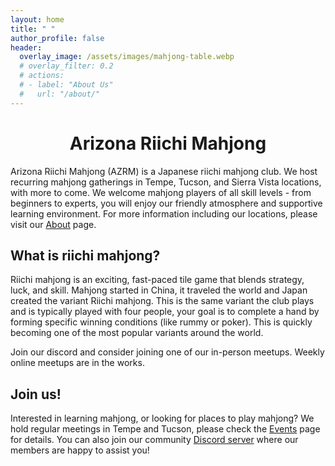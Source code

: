 ```yaml
---
layout: home
title: " "
author_profile: false
header:
  overlay_image: /assets/images/mahjong-table.webp
  # overlay_filter: 0.2
  # actions:
  # - label: "About Us"
  #   url: "/about/"
---
```


<!-- "color:white; background-color:black" -->

<h1 style="text-align: center;">Arizona Riichi Mahjong</h1>


Arizona Riichi Mahjong (AZRM) is a Japanese riichi mahjong club. We host recurring mahjong gatherings in Tempe, Tucson, and Sierra Vista locations, with more to come.
We welcome mahjong players of all skill levels - from beginners to experts, you will enjoy our friendly atmosphere and supportive learning environment.
For more information including our locations, please visit our [About](/about/) page.


## What is riichi mahjong?

Riichi mahjong is an exciting, fast-paced tile game that blends strategy, luck, and skill. 
Mahjong started in China, it traveled the world and Japan created the variant Riichi mahjong. 
This is the same variant the club plays and is typically played with four people, your goal is to 
complete a hand by forming specific winning conditions (like rummy or poker). This is quickly becoming 
one of the most popular variants around the world. 

Join our discord and consider joining one of our in-person meetups. Weekly online meetups are in the works. 


## Join us!

Interested in learning mahjong, or looking for places to play mahjong? 
We hold regular meetings in Tempe and Tucson, please check the [Events](/events/) page for details. You can also join our 
community [Discord server](https://discord.gg/PDdrN2N) where our members are happy to assist you!
